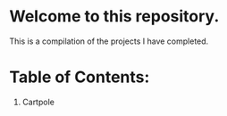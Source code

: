 # Welcome to this repository.

This is a compilation of the projects I have completed.

# Table of Contents: 

1. Cartpole 		
